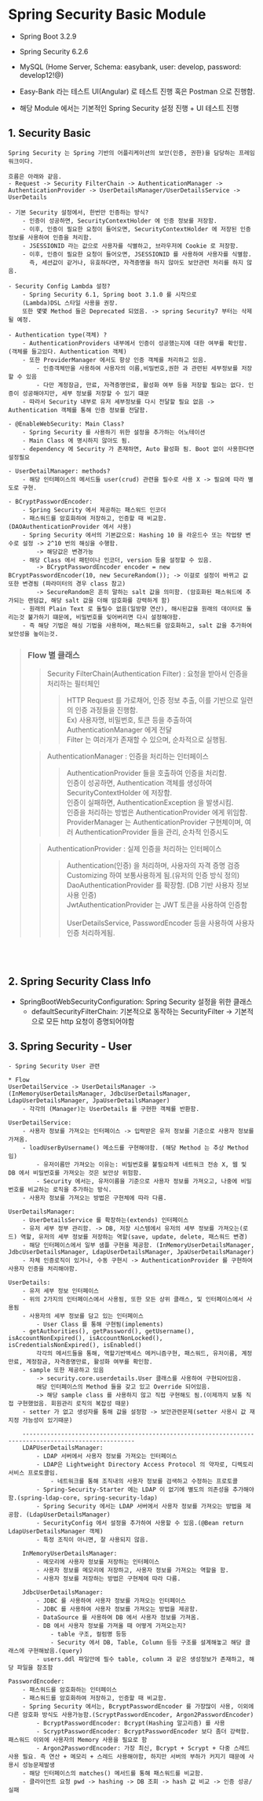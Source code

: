 # Spring Security Basic Module

- Spring Boot 3.2.9
- Spring Security 6.2.6
- MySQL (Home Server, Schema: easybank, user: develop, password: develop12!@)

- Easy-Bank 라는 테스트 UI(Angular) 로 테스트 진행 혹은 Postman 으로 진행함.
- 해당 Module 에서는 기본적인 Spring Security 설정 진행 + UI 테스트 진행

## 1. Security Basic
```TEXT
Spring Security 는 Spring 기반의 어플리케이션의 보안(인증, 권한)을 담당하는 프레임워크이다.

흐름은 아래와 같음.
- Request -> Security FilterChain -> AuthenticationManager -> AuthenticationProvider -> UserDetailsManager/UserDetailsService -> UserDetails

- 기본 Security 설정에서, 한번만 인증하는 방식? 
    - 인증이 성공하면, SecurityContextHolder 에 인증 정보를 저장함.
    - 이후, 인증이 필요한 요청이 들어오면, SecurityContextHolder 에 저장된 인증 정보를 사용하여 인증을 처리함.
    - JSESSIONID 라는 값으로 사용자를 식별하고, 브라우저에 Cookie 로 저장함. 
    - 이후, 인증이 필요한 요청이 들어오면, JSESSIONID 를 사용하여 사용자를 식별함.
      즉, 세션값이 같거나, 유효하다면, 자격증명을 하지 않아도 보안관련 처리를 하지 않음.
      
- Security Config Lambda 설정? 
    - Spring Security 6.1, Spring boot 3.1.0 를 시작으로
    (Lambda)DSL 스타일 사용을 권장.
    또한 몇몇 Method 들은 Deprecated 되었음. -> spring Security7 부터는 삭제될 예정.

- Authentication type(객체) ?
    - AuthenticationProviders 내부에서 인증이 성공했는지에 대한 여부를 확인함.(객체를 들고있다. Authentication 객체)
    - 또한 ProviderManager 에서도 항상 인증 객체를 처리하고 있음.
        - 인증객체만을 사용하여 사용자의 이름,비밀번호,권한 과 관련된 세부정보를 저장할 수 있음
        - 다만 계정잠금, 만료, 자격증명만료, 활성화 여부 등을 저장할 필요는 없다. 인증이 성공해야지만, 세부 정보를 저장할 수 있기 떄문
    - 따라서 Security 내부로 유저 세부정보를 다시 전달할 필요 없음 -> Authentication 객체를 통해 인증 정보를 전달함.
   
- @EnableWebSecurity: Main Class? 
    - Spring Security 를 사용하기 위한 설정을 추가하는 어노테이션
    - Main Class 에 명시하지 않아도 됨.
    - dependency 에 Security 가 존재하면, Auto 활성화 됨. Boot 없이 사용한다면 설정필요
    
- UserDetailManager: methods? 
    - 해당 인터페이스의 메서드들 user(crud) 관련을 필수로 사용 X -> 필요에 따라 별도로 구현.
    
- BCryptPasswordEncoder: 
    - Spring Security 에서 제공하는 패스워드 인코더
    - 패스워드를 암호화하여 저장하고, 인증할 때 비교함. (DAOAuthenticationProvider 에서 사용)
    - Spring Security 에서의 기본값으로: Hashing 10 을 라운드수 또는 작업량 변수로 설정 -> 2^10 번의 해싱을 수행함.
        -> 해당값은 변경가능
    - 해당 Class 에서 패턴이나 인코더, version 등을 설정할 수 있음.
        -> BCryptPasswordEncoder encoder = new BCryptPasswordEncoder(10, new SecureRandom()); -> 이걸로 설정이 바뀌고 값 또한 변경됨 (파라미터의 경우 class 참고)
        -> SecureRandom은 흔히 말하는 salt 값을 의미함. (암호화된 패스워드에 추가되는 랜덤값, 해당 salt 값을 더해 암호화를 강력하게 함)
    - 원래의 Plain Text 로 돌릴수 없음(일방향 연산), 해시된값을 원래의 데이터로 돌리는것 불가하기 떄문에, 비밀번호를 잊어버리면 다시 설정해야함.
    - 즉 해당 기법은 해싱 기법을 사용하여, 패스워드를 암호화하고, salt 값을 추가하여 보안성을 높이는것.
```

> ### Flow 별 클래스
>> Security FilterChain(Authentication Filter) : 요청을 받아서 인증을 처리하는 필터체인
>>> HTTP Request 를 가로채어, 인증 정보 추출, 이를 기반으로 일련의 인증 과정들을 진행함.<br/>
>>> Ex) 사용자명, 비밀번호, 토큰 등을 추출하여 AuthenticationManager 에게 전달<br/>
>>> Filter 는 여러개가 존재할 수 있으며, 순차적으로 실행됨.
>> 
> 
>> AuthenticationManager : 인증을 처리하는 인터페이스
>>> AuthenticationProvider 들을 호출하여 인증을 처리함.<br/>
>>> 인증이 성공하면, Authentication 객체를 생성하여 SecurityContextHolder 에 저장함.<br/>
>>> 인증이 실패하면, AuthenticationException 을 발생시킴.<br/>
>>> 인증을 처리하는 방법은 AuthenticationProvider 에게 위임함.<br/>
>>> ProviderManager 는 AuthenticationProvider 구현체이며, 여러 AuthenticationProvider 들을 관리, 순차적 인증시도
>> 
>
>> AuthenticationProvider : 실제 인증을 처리하는 인터페이스
>>> Authentication(인증) 을 처리하며, 사용자의 자격 증명 검증 </br>
>>> Customizing 하여 보통사용하게 됨.(유저의 인증 방식 정의) </br>
>>> DaoAuthenticationProvider 를 확장함. (DB 기반 사용자 정보 사용 인증)</br>
>>> JwtAuthenticationProvider 는 JWT 토큰을 사용하여 인증함 </br></br>
>>> UserDetailsService, PasswordEncoder 등을 사용하여 사용자 인증 처리하게됨.

<br/><br/>

## 2. Spring Security Class Info

- SpringBootWebSecurityConfiguration: Spring Security 설정을 위한 클래스
    - defaultSecurityFilterChain: 기본적으로 동작하는 SecurityFilter -> 기본적으로 모든 http 요청이 증명되어야함


## 3. Spring Security - User 
```TEXT
- Spring Security User 관련 

* Flow
UserDetailService -> UserDetailsManager -> (InMemoryUserDetailsManager, JdbcUserDetailsManager, LdapUserDetailsManager, JpaUserDetailsManager)
    - 각각의 (Manager)는 UserDetails 를 구현한 객체를 반환함.

UserDetailService: 
    - 사용자 정보를 가져오는 인터페이스 -> 입력받은 유저 정보를 기준으로 사용자 정보를 가져옴.
    - loadUserByUsername() 메소드를 구현해야함. (해당 Method 는 추상 Method 임)
        - 유저이름만 가져오는 이유는: 비밀번호를 불필요하게 네트워크 전송 X, 웹 및 DB 에서 비밀번호를 가져오는 것은 보안상 위험함.
        - Security 에서는, 유저이름을 기준으로 사용자 정보를 가져오고, 나중에 비밀번호를 비교하는 로직을 추가하는 방식.
    - 사용자 정보를 가져오는 방법은 구현체에 따라 다름.
    
UserDetailsManager:
    - UserDetailsService 를 확장하는(extends) 인터페이스
    - 유저 세부 정부 관리함. -> DB, 저장 시스템에서 유저의 세부 정보를 가져오는(로드) 역할, 유저의 세부 정보를 저장하는 역할(save, update, delete, 패스워드 변경)
    - 해당 인터페이스에서 일부 샘플 구현을 제공함. (InMemoryUserDetailsManager, JdbcUserDetailsManager, LdapUserDetailsManager, JpaUserDetailsManager)
    - 자체 인증로직이 있거나, 수동 구현시 -> AuthenticationProvider 를 구현하여 사용자 인증을 처리해야함.
    
UserDetails: 
    - 유저 세부 정보 인터페이스
    - 위의 2가지의 인터페이스에서 사용됨, 또한 모든 상위 클래스, 및 인터페이스에서 사용됨
    - 사용자의 세부 정보를 담고 있는 인터페이스
        - User Class 를 통해 구현됨(implements)
    - getAuthorities(), getPassword(), getUsername(), isAccountNonExpired(), isAccountNonLocked(), isCredentialsNonExpired(), isEnabled()
        각각의 메서드들을 통해, 역할기반액세스 메커니즘구현, 패스워드, 유저이름, 계정만료, 계정잠금, 자격증명만료, 활성화 여부를 확인함.
    - sample 또한 제공하고 있음
        -> security.core.userdetails.User 클래스를 사용하여 구현되어있음.
        해당 인터페이스의 Method 들을 갖고 있고 Override 되어있음.
        -> 해당 sample class 를 사용하지 않고 직접 구현해도 됨.(이제까지 보통 직접 구현했었음. 회원관리 로직의 복잡성 때문)
    - setter 가 없고 생성자를 통해 값을 설정함 -> 보안관련문제(setter 사용시 값 재지정 가능성이 있기때문)
    
    ------------------------------------------------------------------------------------------------------
    LDAPUserDetailsManager:
        - LDAP 서버에서 사용자 정보를 가져오는 인터페이스
        - LDAP은 Lightweight Directory Access Protocol 의 약자로, 디렉토리 서비스 프로토콜임.
            - 네트워크를 통해 조직내의 사용자 정보를 검색하고 수정하는 프로토콜
        - Spring-Security-Starter 에는 LDAP 이 없기에 별도의 의존성을 추가해야함.(spring-ldap-core, spring-security-ldap)
        - Spring Security 에서는 LDAP 서버에서 사용자 정보를 가져오는 방법을 제공함. (LdapUserDetailsManager)
        - SecurityConfig 에서 설정을 추가하여 사용할 수 있음.(@Bean return LdapUserDetailsManager 객체)
        - 특정 조직이 아니면, 잘 사용되지 않음.
    
    InMemoryUserDetailsManager:
        - 메모리에 사용자 정보를 저장하는 인터페이스
        - 사용자 정보를 메모리에 저장하고, 사용자 정보를 가져오는 역할을 함.
        - 사용자 정보를 저장하는 방법은 구현체에 따라 다름.
    
    JdbcUserDetailsManager:
        - JDBC 를 사용하여 사용자 정보를 가져오는 인터페이스
        - JDBC 를 사용하여 사용자 정보를 가져오는 방법을 제공함.
        - DataSource 를 사용하여 DB 에서 사용자 정보를 가져옴.
        - DB 에서 사용자 정보를 가져올 때 어떻게 가져오는지?
            - table 구조, 컬럼명 등등 
            - Security 에서 DB, Table, Column 등등 구조를 설계해놓고 해당 클래스에 구현해놨음.(query)
        - users.ddl 파일안에 필수 table, column 과 같은 생성정보가 존재하고, 해당 파일을 참조함
        
PasswordEncoder: 
    - 패스워드를 암호화하는 인터페이스
    - 패스워드를 암호화하여 저장하고, 인증할 때 비교함.
    - Spring Security 에서는, BcryptPasswordEncoder 를 가장많이 사용, 이외에 다른 암호화 방식도 사용가능함.(ScryptPasswordEncoder, Argon2PasswordEncoder)
        - BcryptPasswordEncoder: Bcrypt(Hashing 알고리즘) 를 사용  
        - ScryptPasswordEncoder: BcryptPasswordEncoder 보다 좀더 강력함. 패스워드 이외에 사용자의 Memory 사용을 필요로 함
        - Argon2PasswordEncoder: 가장 최신, Bcrypt + Scrypt + 다중 스레드 사용 필요. 즉 연산 + 메모리 + 스레드 사용해야함, 하지만 서버의 부하가 커지기 때문에 사용시 성능문제발생
    - 해당 인터페이스의 matches() 메서드를 통해 패스워드를 비교함.
    - 클라이언트 요청 pwd -> hashing -> DB 조회 -> hash 값 비교 -> 인증 성공/실패
```